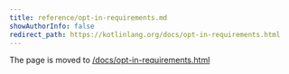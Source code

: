 ```yaml
---
title: reference/opt-in-requirements.md
showAuthorInfo: false
redirect_path: https://kotlinlang.org/docs/opt-in-requirements.html
---
```


The page is moved to [/docs/opt-in-requirements.html](/docs/opt-in-requirements.html)
